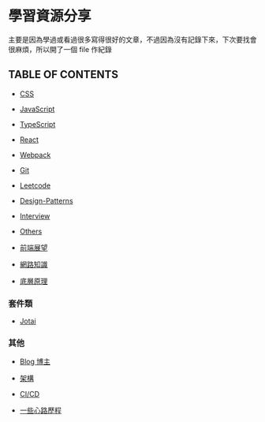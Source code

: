 # 學習資源分享

主要是因為學過或看過很多寫得很好的文章，不過因為沒有記錄下來，下次要找會很麻煩，所以開了一個 file 作紀錄

## TABLE OF CONTENTS

- [CSS](https://github.com/janlin002/Job-Demo/blob/master/learning-resources/Css.md)

- [JavaScript](https://github.com/janlin002/Job-Demo/blob/master/learning-resources/JavaScript.md)

- [TypeScript](https://github.com/janlin002/Job-Demo/blob/master/learning-resources/TypeScript.md)

- [React](https://github.com/janlin002/Job-Demo/blob/master/learning-resources/React.md)

- [Webpack](https://github.com/janlin002/Job-Demo/blob/master/learning-resources/Webpack.md)

- [Git](https://github.com/janlin002/Job-Demo/blob/master/learning-resources/Git.md)

- [Leetcode](https://github.com/janlin002/Job-Demo/blob/master/learning-resources/Leetcode.md)

- [Design-Patterns](https://github.com/janlin002/Job-Demo/blob/master/learning-resources/design-patterns.md)

- [Interview](https://github.com/janlin002/Job-Demo/blob/master/learning-resources/interview.md)

- [Others](https://github.com/janlin002/Job-Demo/blob/master/learning-resources/Other.md)

- [前端展望](https://github.com/janlin002/Job-Demo/blob/master/learning-resources/%E5%89%8D%E7%AB%AF%E5%B1%95%E6%9C%9B.md)

- [網路知識](https://github.com/janlin002/Job-Demo/blob/master/learning-resources/%E7%B6%B2%E8%B7%AF%E7%9F%A5%E8%AD%98.md)

- [底層原理](https://github.com/janlin002/Job-Demo/blob/master/learning-resources/%E5%BA%95%E5%B1%A4%E5%8E%9F%E7%90%86.md)

### 套件類

- [Jotai](https://github.com/janlin002/Job-Demo/blob/master/learning-resources/%E5%A5%97%E4%BB%B6/Jotai.md)

### 其他

- [Blog 博主](https://github.com/janlin002/Job-Demo/blob/master/learning-resources/Blog.md)

- [架構](https://github.com/janlin002/Job-Demo/blob/master/learning-resources/%E6%9E%B6%E6%A7%8B.md)

- [CI/CD](https://github.com/janlin002/Job-Demo/blob/master/learning-resources/CICD.md)

- [一些心路歷程]()
